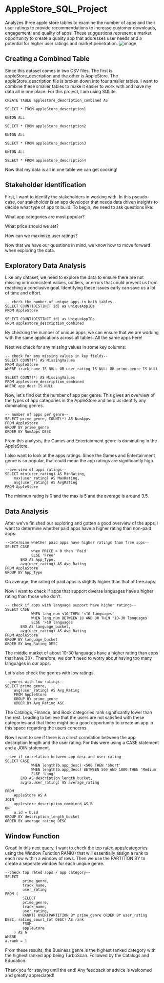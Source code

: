 # AppleStore_SQL_Project
Analyzes three apple store tables to examine the number of apps and their user ratings to provide recommendations to increase customer downloads, engagement, and quality of apps. These suggestions represent a market opportunity to create a quality app that addresses user needs and a potential for higher user ratings and market penetration.
![image](https://github.com/AshleyMetaData/AppleStore_SQL_Project/assets/143841434/0c376685-6330-47ba-9d7e-05faf9dfb48c)

## Creating a Combined Table
Since this dataset comes in two CSV files. The first is appleStore_description and the other is AppleStore. The appleStore_description file is broken down into four smaller tables. I want to combine these smaller tables to make it easier to work with and have my data all in one place. For this project, I am using SQLite.
```
CREATE TABLE applestore_description_combined AS

SELECT * FROM appleStore_description1

UNION ALL

SELECT * FROM appleStore_description2

UNION ALL

SELECT * FROM appleStore_description3

UNION ALL

SELECT * FROM appleStore_description4
```

Now that my data is all in one table we can get cooking!

## Stakeholder Identification
First, I want to identify the stakeholders in working with. In this pseudo-case, our stakeholder is an app developer that needs data driven insights to decide what type of app to build. To begin, we need to ask questions like:

What app categories are most popular?

What price should we set?

How can we maximize user ratings?

Now that we have our questions in mind, we know how to move forward when exploring the data.

## Exploratory Data Analysis
Like any dataset, we need to explore the data to ensure there are not missing or inconsistent values, outliers, or errors that could prevent us from reaching a conclusive goal. Identifying these issues early can save us a lot of time and effort.

```
-- check the number of unique apps in both tables--
SELECT COUNT(DISTINCT id) as UniqueAppIDs
FROM AppleStore

SELECT COUNT(DISTINCT id) as UniqueAppIDs
FROM applestore_description_combined
```
By checking the number of unique apps, we can ensure that we are working with the same applications across all tables. All the same apps here!

Next we check for any missing values in some key columns:

```
-- check for any missing values in key fields-- 
SELECT COUNT(*) AS MissingValues
FROM AppleStore
WHERE track_name IS NULL OR user_rating IS NULL OR prime_genre IS NULL

SELECT COUNT(*) AS MissingValues
FROM applestore_description_combined
WHERE app_desc IS NULL
```

Now, let's find out the number of app per genre. This gives an overview of the types of app categories in the AppleStore and help us identify any dominating genres.

```
-- number of apps per genre--
SELECT prime_genre, COUNT(*) AS NumApps
FROM AppleStore
GROUP BY prime_genre
ORDER BY NumApps DESC
```
From this analysis, the Games and Entertainment genre is dominating in the AppleStore.

I also want to look at the apps ratings. Since the Games and Entertainment genre is so popular, that could mean the app ratings are significantly high.
```
--overview of apps ratings-- 
SELECT min(user_rating) AS MinRating,
	max(user_rating) AS MaxRating,
    avg(user_rating) AS AvgRating
FROM AppleStore
```
The minimun rating is 0 and the max is 5 and the average is around 3.5.

## Data Analysis
After we've finished our exploring and gotten a good overview of the apps, I want to determine whether paid apps have a higher rating than non-paid apps.
```
--determine whether paid apps have higher ratings than free apps-- 
SELECT CASE
			when PRICE > 0 then 'Paid'
            ELSE 'Free'
       END AS App_Type,
       avg(user_rating) AS Avg_Rating
FROM AppleStore
GROUP BY App_Type
```
On average, the rating of paid apps is slightly higher than that of free apps.

Now I want to check if apps that support diverse languages have a higher rating than those who don't.
```
-- check if apps with language support have higher ratings-- 
SELECT CASE
			WHEN lang_num <10 THEN '<10 languages'
            WHEN lang_num BETWEEN 10 AND 30 THEN '10-30 languages'
            ELSE '>10 languages'
       END AS language_bucket,
       avg(user_rating) AS Avg_Rating
FROM AppleStore
GROUP BY language_bucket
ORDER BY Avg_Rating DESC
```
The middle market of about 10-30 languages have a higher rating than apps that have 30+. Therefore, we don't need to worry about having too many languages in our apps.

Let's also check the genres with low ratings. 
```
--genres with low ratings-- 
SELECT prime_genre,
	avg(user_rating) AS Avg_Rating
    FROM AppleStore
    GROUP BY prime_genre
    ORDER BY Avg_Rating ASC
```
The Catalogs, Finance, and Book categories rank significantly lower than the rest. Leading to believe that the users are not satisfied with these categories and that there might be a good opportunity to create an app in this space regarding the users concerns.

Now I want to see if there is a direct correlation between the app description length and the user rating. For this were using a CASE statement and a JOIN statement.
```
--see if correlation between app desc and user rating-- 
SELECT CASE
			WHEN length(b.app_desc) <500 THEN 'Short'
            WHEN length(b.app_desc) BETWEEN 500 AND 1000 THEN 'Medium'
            ELSE 'Long'
       END AS description_length_bucket,
       avg(a.user_rating) AS average_rating

FROM
	AppleStore AS A
JOIN
	applestore_description_combined AS B 
ON
	a.id = b.id
GROUP BY description_length_bucket
ORDER BY average_rating DESC
```
## Window Function
Great! In this next query, I want to check the top rated apps/categories using the Window Function RANK() that will essentially assign a rank to each row within a window of rows. Then we use the PARTITION BY to create a seperate window for each unqiue genre.
```
--check top rated apps / app category-- 
SELECT
		prime_genre,
		track_name,
		user_rating
FROM (
  		SELECT
 		prime_genre,
  		track_name,
  		user_rating,
  		RANK() OVER(PARTITION BY prime_genre ORDER BY user_rating DESC, rating_count_tot DESC) AS rank
  		FROM
  		appleStore
  	) AS A
WHERE
a.rank = 1
```
From these results, the Business genre is the highest ranked category with the highest ranked app being TurboScan. Followed by the Catalogs and Education.


Thank you for staying until the end! Any feedback or advice is welcomed and greatly appreciated!
